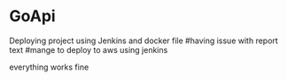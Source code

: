 # GoApi
Deploying project using Jenkins and docker file
#having issue with report text
#mange to deploy to aws using jenkins

everything works fine
